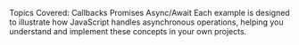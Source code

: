 Topics Covered:
Callbacks
Promises
Async/Await
Each example is designed to illustrate how JavaScript handles asynchronous operations, helping you understand and implement these concepts in your own projects.
